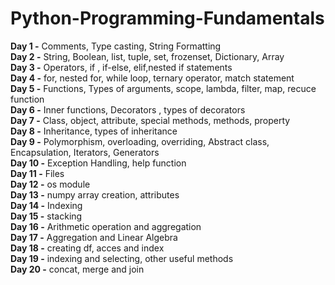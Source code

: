 # Python-Programming-Fundamentals
**Day 1 -** Comments, Type casting, String Formatting  
**Day 2 -** String, Boolean, list, tuple, set, frozenset, Dictionary, Array  
**Day 3 -** Operators, if , if-else, elif,nested if statements  
**Day 4 -** for, nested for, while loop, ternary operator, match statement  
**Day 5 -** Functions, Types of arguments, scope, lambda, filter, map, recuce function  
**Day 6 -** Inner functions, Decorators , types of decorators  
**Day 7 -** Class, object, attribute, special methods, methods, property  
**Day 8 -** Inheritance, types of inheritance  
**Day 9 -** Polymorphism, overloading, overriding, Abstract class, Encapsulation, Iterators, Generators  
**Day 10 -** Exception Handling, help function  
**Day 11 -** Files  
**Day 12 -** os module  
**Day 13 -** numpy array creation, attributes  
**Day 14 -** Indexing   
**Day 15 -** stacking  
**Day 16 -** Arithmetic operation and aggregation  
**Day 17 -** Aggregation and Linear Algebra  
**Day 18 -** creating df, acces and index  
**Day 19 -** indexing and selecting, other useful methods   
**Day 20 -** concat, merge and join
